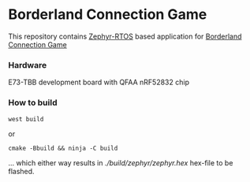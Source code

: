 # Borderland Connection Game
This repository contains [Zephyr-RTOS](https://www.zephyrproject.org/) based application for [Borderland](https://bltrack.slite.com/api/s/channel/7jfLAFr2r9KnYs2BnDFZDZ/Brainstorming) [Connection Game](https://bltrack.slite.com/api/s/channel/7jfLAFr2r9KnYs2BnDFZDZ/Brainstorming)

### Hardware
E73-TBB development board with QFAA nRF52832 chip

### How to build
```
west build
```
or
```
cmake -Bbuild && ninja -C build
```
... which either way results in *./build/zephyr/zephyr.hex* hex-file to be flashed.
